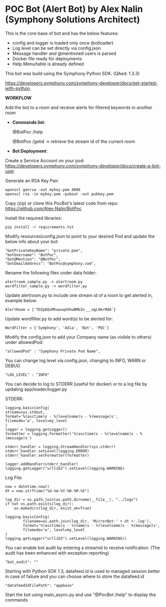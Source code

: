 # POC Bot (Alert Bot) by Alex Nalin (Symphony Solutions Architect)

This is the core base of bot and has the below features:

- config and logger is loaded only once (botloader)
- Log level can be set directly via config.json
- Message handler and @mentioned users is parsed
- Docker file ready for deployments
- Help Menu/table is already defined


This bot was build using the Symphony Python SDK. (QAed: 1.3.3)

https://developers.symphony.com/symphony-developer/docs/get-started-with-python.


<b>WORKFLOW</b>

Add the bot to a room and receive alerts for filtered keywords in another room


- <b>Commands list</b>:
  
    @BotPoc /help
  
    @BotPox /getid -> retrieve the stream id of the current room


- <b>Bot Deployment</b>:

Create a Service Account on your pod:
https://developers.symphony.com/symphony-developer/docs/create-a-bot-user

Generate an RSA Key Pair:

    openssl genrsa -out mykey.pem 4096
    openssl rsa -in mykey.pem -pubout -out pubkey.pem

Copy (zip) or clone this PocBot's latest code from repo:
https://github.com/Alex-Nalin/BotPoc

Install the required libraries:

    pip install -r requirements.txt

Modify resources\config.json to point to your desired Pod and update the below info about your bot:

    "botPrivateKeyName": "private.pem",
    "botUsername": "BotPoc",
    "bot@Mention": "@BotPoc",
    "botEmailAddress": "BotPoc@symphony.com",

Rename the following files under data folder:

    alertroom_sample.py -> alertroom.py
    wordfilter_sample.py -> wordfilter.py

Update alertroom.py to include one stream id of a room to get alerted in, example below:

    AlertRoom = {'fDZp6QvMhuwuq4XhwBMbIn___ogL9mrMdA'}

Update wordfilter.py to add word(s) to be alerted for:

    WordFilter = {'Symphony', 'Adia', 'Bot', 'POC'}

Modify the config.json to add your Company name (as visible to others) under allowedPod:

    "allowedPod" : "Symphony Private Pod Name",

You can change log level via config.json, changing to INFO, WARN or DEBUG

    "LOG_LEVEL" : "INFO"



You can decide to log to STDERR (useful for docker) or to a log file by updating app/loader/logger.py

STDERR:

    logging.basicConfig(
    stream=sys.stdout,
    format='%(asctime)s - %(levelname)s - %(message)s',
    filemode='w', level=my_level
    )
    logger = logging.getLogger()
    formatter = logging.Formatter('%(asctime)s - %(levelname)s - %(message)s')
    
    stderr_handler = logging.StreamHandler(sys.stderr)
    stderr_handler.setLevel(logging.ERROR)
    stderr_handler.setFormatter(formatter)
    
    logger.addHandler(stderr_handler)
    logging.getLogger("urllib3").setLevel(logging.WARNING)

Log File:

    now = datetime.now()
    dt = now.strftime("%d-%m-%Y-%H-%M-%S")
    
    log_dir = os.path.join(os.path.dirname(__file__), "../logs")
    if not os.path.exists(log_dir):
        os.makedirs(log_dir, exist_ok=True)
    
    logging.basicConfig(
            filename=os.path.join(log_dir, 'MirrorBot-' + dt +'.log'),
            format='%(asctime)s - %(name)s - %(levelname)s - %(message)s',
            filemode='w', level=my_level
    )
    logging.getLogger("urllib3").setLevel(logging.WARNING))
    
You can enable bot audit by entering a streamid to receive notification:
(The audit has been enhanced with exception reporting)

    "bot_audit": ""
    
Starting with Python SDK 1.3, datafeed.id is used to managed session better in case of failure and
you can choose where to store the datafeed.id

    "datafeedIdFilePath": "appbase"

Start the bot using main_async.py and use "@PocBot /help" to display the commands

